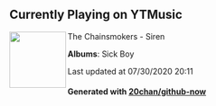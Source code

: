 ## Currently Playing on YTMusic

[<img align="left" width="100" src="https://lh3.googleusercontent.com/lGx3KnRU7kYkeooolsSW6Y3FpYe-EelcZLWLAmdyWUdEmNunkwUtgWmHlcDsYOFuJdl2WDkyW5F830A5eA">](https://music.youtube.com/channel/UCQgUHOPJJrmzCjExg-ISupA)

The Chainsmokers - Siren

**Albums**: Sick Boy

Last updated at 07/30/2020 20:11

#### Generated with [20chan/github-now](https://github.com/20chan/github-now)


<!--
**20chan/20chan** is a ✨ _special_ ✨ repository because its `README.md` (this file) appears on your GitHub profile.

Here are some ideas to get you started:

- 🔭 I’m currently working on ...
- 🌱 I’m currently learning ...
- 👯 I’m looking to collaborate on ...
- 🤔 I’m looking for help with ...
- 💬 Ask me about ...
- 📫 How to reach me: ...
- 😄 Pronouns: ...
- ⚡ Fun fact: ...
-->
